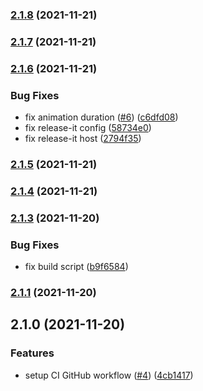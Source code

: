 ### [2.1.8](https://github.com/radlinskii/react-loading-spin/compare/v2.1.7...v2.1.8) (2021-11-21)

### [2.1.7](https://github.com/radlinskii/react-loading-spin/compare/v2.1.6...v2.1.7) (2021-11-21)

### [2.1.6](https://github.com/radlinskii/react-loading-spin/compare/v2.1.5...v2.1.6) (2021-11-21)

### Bug Fixes

-   fix animation duration ([#6](https://github.com/radlinskii/react-loading-spin/issues/6)) ([c6dfd08](https://github.com/radlinskii/react-loading-spin/commit/c6dfd08ab3b41a1ea9123eb007ab89124f8c84ae))
-   fix release-it config ([58734e0](https://github.com/radlinskii/react-loading-spin/commit/58734e057c94ec19e3acde72cb6641ac036415a3))
-   fix release-it host ([2794f35](https://github.com/radlinskii/react-loading-spin/commit/2794f354f99fc12391b5fac50548c59ea6c855eb))

### [2.1.5](https://github.com/radlinskii/react-loading-spin/compare/v2.1.4...v2.1.5) (2021-11-21)

### [2.1.4](https://github.com/radlinskii/react-loading-spin/compare/v2.1.3...v2.1.4) (2021-11-21)

### [2.1.3](https://github.com/radlinskii/react-loading-spin/compare/v2.1.1...v2.1.3) (2021-11-20)

### Bug Fixes

-   fix build script ([b9f6584](https://github.com/radlinskii/react-loading-spin/commit/b9f658475e7358f59ae411372d455d268053685a))

### [2.1.1](https://github.com/radlinskii/react-loading-spin/compare/v2.1.0...v2.1.1) (2021-11-20)

## 2.1.0 (2021-11-20)

### Features

-   setup CI GitHub workflow ([#4](https://github.com/radlinskii/react-loading-spin/issues/4)) ([4cb1417](https://github.com/radlinskii/react-loading-spin/commit/4cb1417d05d2682558d6e77dce5eb8b1e82fec0c))
